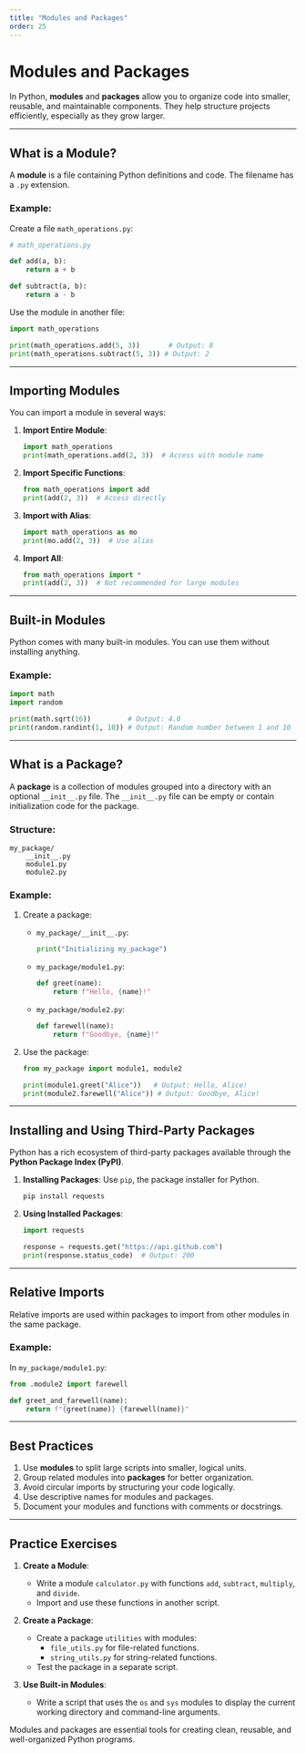 ```yaml
---
title: "Modules and Packages"
order: 25
---
```


# Modules and Packages

In Python, **modules** and **packages** allow you to organize code into smaller, reusable, and maintainable components. They help structure projects efficiently, especially as they grow larger.

---

## What is a Module?

A **module** is a file containing Python definitions and code. The filename has a `.py` extension.

### Example:
Create a file `math_operations.py`:
```python
# math_operations.py

def add(a, b):
    return a + b

def subtract(a, b):
    return a - b
```

Use the module in another file:
```python
import math_operations

print(math_operations.add(5, 3))       # Output: 8
print(math_operations.subtract(5, 3)) # Output: 2
```

---

## Importing Modules

You can import a module in several ways:

1. **Import Entire Module**:
   ```python
   import math_operations
   print(math_operations.add(2, 3))  # Access with module name
   ```

2. **Import Specific Functions**:
   ```python
   from math_operations import add
   print(add(2, 3))  # Access directly
   ```

3. **Import with Alias**:
   ```python
   import math_operations as mo
   print(mo.add(2, 3))  # Use alias
   ```

4. **Import All**:
   ```python
   from math_operations import *
   print(add(2, 3))  # Not recommended for large modules
   ```

---

## Built-in Modules

Python comes with many built-in modules. You can use them without installing anything.

### Example:
```python
import math
import random

print(math.sqrt(16))         # Output: 4.0
print(random.randint(1, 10)) # Output: Random number between 1 and 10
```

---

## What is a Package?

A **package** is a collection of modules grouped into a directory with an optional `__init__.py` file. The `__init__.py` file can be empty or contain initialization code for the package.

### Structure:
```
my_package/
    __init__.py
    module1.py
    module2.py
```

### Example:
1. Create a package:
    - `my_package/__init__.py`:
      ```python
      print("Initializing my_package")
      ```

    - `my_package/module1.py`:
      ```python
      def greet(name):
          return f"Hello, {name}!"
      ```

    - `my_package/module2.py`:
      ```python
      def farewell(name):
          return f"Goodbye, {name}!"
      ```

2. Use the package:
    ```python
    from my_package import module1, module2

    print(module1.greet("Alice"))   # Output: Hello, Alice!
    print(module2.farewell("Alice")) # Output: Goodbye, Alice!
    ```

---

## Installing and Using Third-Party Packages

Python has a rich ecosystem of third-party packages available through the **Python Package Index (PyPI)**.

1. **Installing Packages**:
   Use `pip`, the package installer for Python.
   ```bash
   pip install requests
   ```

2. **Using Installed Packages**:
   ```python
   import requests

   response = requests.get("https://api.github.com")
   print(response.status_code)  # Output: 200
   ```

---

## Relative Imports

Relative imports are used within packages to import from other modules in the same package.

### Example:
In `my_package/module1.py`:
```python
from .module2 import farewell

def greet_and_farewell(name):
    return f"{greet(name)} {farewell(name)}"
```

---

## Best Practices

1. Use **modules** to split large scripts into smaller, logical units.
2. Group related modules into **packages** for better organization.
3. Avoid circular imports by structuring your code logically.
4. Use descriptive names for modules and packages.
5. Document your modules and functions with comments or docstrings.

---

## Practice Exercises

1. **Create a Module**:
   - Write a module `calculator.py` with functions `add`, `subtract`, `multiply`, and `divide`.
   - Import and use these functions in another script.

2. **Create a Package**:
   - Create a package `utilities` with modules:
     - `file_utils.py` for file-related functions.
     - `string_utils.py` for string-related functions.
   - Test the package in a separate script.

3. **Use Built-in Modules**:
   - Write a script that uses the `os` and `sys` modules to display the current working directory and command-line arguments.

Modules and packages are essential tools for creating clean, reusable, and well-organized Python programs.